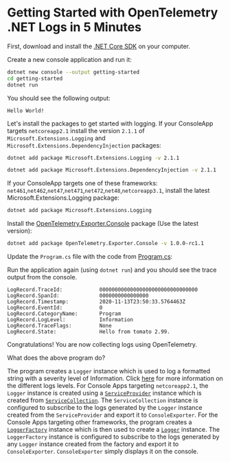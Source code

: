 # Getting Started with OpenTelemetry .NET Logs in 5 Minutes

First, download and install the [.NET Core
SDK](https://dotnet.microsoft.com/download) on your computer.

Create a new console application and run it:

```sh
dotnet new console --output getting-started
cd getting-started
dotnet run
```

You should see the following output:

```text
Hello World!
```

Let's install the packages to get started with logging. If your ConsoleApp
targets `netcoreapp2.1` install the version `2.1.1` of
`Microsoft.Extensions.Logging` and `Microsoft.Extensions.DependencyInjection`
packages:

  ```sh
  dotnet add package Microsoft.Extensions.Logging -v 2.1.1
  ```

  ```sh
  dotnet add package Microsoft.Extensions.DependencyInjection -v 2.1.1
  ```

If your ConsoleApp targets one of these frameworks:
`net461`,`net462`,`net47`,`net471`,`net472`,`net48`,`netcoreapp3.1`, install the
latest Microsoft.Extensions.Logging package:

  ```sh
  dotnet add package Microsoft.Extensions.Logging
  ```

Install the
[OpenTelemetry.Exporter.Console](../../../src/OpenTelemetry.Exporter.Console/README.md)
package (Use the latest version):

```sh
dotnet add package OpenTelemetry.Exporter.Console -v 1.0.0-rc1.1
```

Update the `Program.cs` file with the code from [Program.cs](./Program.cs):

Run the application again (using `dotnet run`) and you should see the trace
output from the console.

```text
LogRecord.TraceId:            00000000000000000000000000000000
LogRecord.SpanId:             0000000000000000
LogRecord.Timestamp:          2020-11-13T23:50:33.5764463Z
LogRecord.EventId:            0
LogRecord.CategoryName:       Program
LogRecord.LogLevel:           Information
LogRecord.TraceFlags:         None
LogRecord.State:              Hello from tomato 2.99.
```

Congratulations! You are now collecting logs using OpenTelemetry.

What does the above program do?

The program creates a `Logger` instance which is used to log a formatted string
with a severity level of Information. Click
[here](https://docs.microsoft.com/en-us/dotnet/api/microsoft.extensions.logging.loglevel)
for more information on the different logs levels. For Console Apps targeting
`netcoreapp2.1`, the `Logger` instance is created using a
[`ServiceProvider`](https://docs.microsoft.com/en-us/dotnet/api/microsoft.extensions.dependencyinjection.serviceprovider)
instance which is created from
[`ServiceCollection`](https://docs.microsoft.com/en-us/dotnet/api/microsoft.extensions.dependencyinjection.servicecollection).
The `ServiceCollection` instance is configured to subscribe to the logs
generated by the `Logger` instance created from the `ServiceProvider` and export
it to `ConsoleExporter`. For the Console Apps targeting other frameworks, the
program creates a
[`LoggerFactory`](https://docs.microsoft.com/en-us/dotnet/api/microsoft.extensions.logging.loggerfactory)
instance which is then used to create a
[`Logger`](https://docs.microsoft.com/en-us/dotnet/api/microsoft.extensions.logging.logger-1)
instance. The `LoggerFactory` instance is configured to subscribe to the logs
generated by any `Logger` instance created from the factory and export it to
`ConsoleExporter`. `ConsoleExporter` simply displays it on the console.
